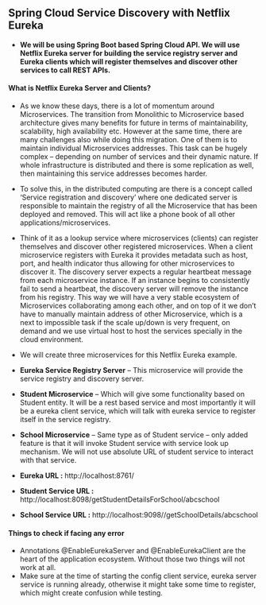 ## Spring Cloud Service Discovery with Netflix Eureka

* **We will be using Spring Boot based Spring Cloud API. We will use Netflix Eureka server for building the service registry server and Eureka clients which will register themselves and discover other services to call REST APIs.**

#### What is Netflix Eureka Server and Clients?
* As we know these days, there is a lot of momentum around Microservices. The transition from Monolithic to Microservice based architecture gives many benefits for future in terms of maintainability, scalability, high availability etc. However at the same time, there are many challenges also while doing this migration. One of them is to maintain individual Microservices addresses. This task can be hugely complex – depending on number of services and their dynamic nature. If whole infrastructure is distributed and there is some replication as well, then maintaining this service addresses becomes harder.

* To solve this, in the distributed computing are there is a concept called ‘Service registration and discovery’ where one dedicated server is responsible to maintain the registry of all the Microservice that has been deployed and removed. This will act like a phone book of all other applications/microservices.

* Think of it as a lookup service where microservices (clients) can register themselves and discover other registered microservices. When a client microservice registers with Eureka it provides metadata such as host, port, and health indicator thus allowing for other microservices to discover it. The discovery server expects a regular heartbeat message from each microservice instance. If an instance begins to consistently fail to send a heartbeat, the discovery server will remove the instance from his registry. This way we will have a very stable ecosystem of Microservices collaborating among each other, and on top of it we don’t have to manually maintain address of other Microservice, which is a next to impossible task if the scale up/down is very frequent, on demand and we use virtual host to host the services specially in the cloud environment.


* We will create three microservices for this Netflix Eureka example.

* **Eureka Service Registry Server** – This microservice will provide the service registry and discovery server.
* **Student Microservice** – Which will give some functionality based on Student entity. It will be a rest based service and most importantly it will be a eureka client service, which will talk with eureka service to register itself in the service registry.
* **School Microservice** – Same type as of Student service – only added feature is that it will invoke Student service with service look up mechanism. We will not use absolute URL of student service to interact with that service.


* **Eureka URL :**  http://localhost:8761/
* **Student Service URL :**  http://localhost:8098/getStudentDetailsForSchool/abcschool
* **School Service URL :**  http://localhost:9098//getSchoolDetails/abcschool


#### Things to check if facing any error
* Annotations @EnableEurekaServer and @EnableEurekaClient are the heart of the application ecosystem. Without those two things will not work at all.
* Make sure at the time of starting the config client service, eureka server service is running already, otherwise it might take some time to register, which might create confusion while testing.
